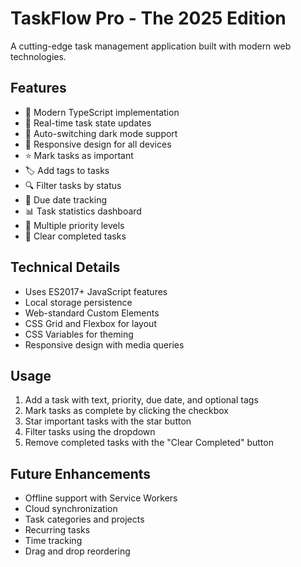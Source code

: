 # TaskFlow Pro - The 2025 Edition

A cutting-edge task management application built with modern web technologies.

## Features

- 🚀 Modern TypeScript implementation
- 🔄 Real-time task state updates
- 🌙 Auto-switching dark mode support
- 📱 Responsive design for all devices
- ⭐ Mark tasks as important
- 🏷️ Add tags to tasks
- 🔍 Filter tasks by status
- 📅 Due date tracking
- 📊 Task statistics dashboard
- 🔢 Multiple priority levels
- 🧹 Clear completed tasks

## Technical Details

- Uses ES2017+ JavaScript features
- Local storage persistence
- Web-standard Custom Elements
- CSS Grid and Flexbox for layout
- CSS Variables for theming
- Responsive design with media queries

## Usage

1. Add a task with text, priority, due date, and optional tags
2. Mark tasks as complete by clicking the checkbox
3. Star important tasks with the star button
4. Filter tasks using the dropdown
5. Remove completed tasks with the "Clear Completed" button

## Future Enhancements

- Offline support with Service Workers
- Cloud synchronization
- Task categories and projects
- Recurring tasks
- Time tracking
- Drag and drop reordering